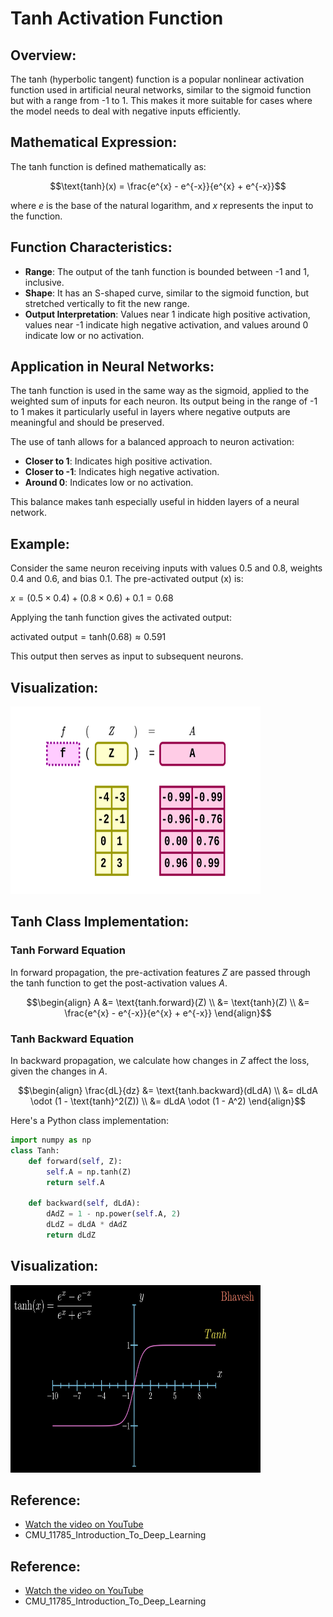 # Tanh Activation Function

## Overview:
The tanh (hyperbolic tangent) function is a popular nonlinear activation function used in artificial neural networks, similar to the sigmoid function but with a range from -1 to 1. This makes it more suitable for cases where the model needs to deal with negative inputs efficiently.

## Mathematical Expression:
The tanh function is defined mathematically as:

$$\text{tanh}(x) = \frac{e^{x} - e^{-x}}{e^{x} + e^{-x}}$$

where $e$ is the base of the natural logarithm, and $x$ represents the input to the function.

## Function Characteristics:
- **Range**: The output of the tanh function is bounded between -1 and 1, inclusive.
- **Shape**: It has an S-shaped curve, similar to the sigmoid function, but stretched vertically to fit the new range.
- **Output Interpretation**: Values near 1 indicate high positive activation, values near -1 indicate high negative activation, and values around 0 indicate low or no activation.

## Application in Neural Networks:
The tanh function is used in the same way as the sigmoid, applied to the weighted sum of inputs for each neuron. Its output being in the range of -1 to 1 makes it particularly useful in layers where negative outputs are meaningful and should be preserved.

The use of tanh allows for a balanced approach to neuron activation:
- **Closer to 1**: Indicates high positive activation.
- **Closer to -1**: Indicates high negative activation.
- **Around 0**: Indicates low or no activation.

This balance makes tanh especially useful in hidden layers of a neural network.

## Example:
Consider the same neuron receiving inputs with values 0.5 and 0.8, weights 0.4 and 0.6, and bias 0.1. The pre-activated output (x) is:

$x = (0.5 \times 0.4) + (0.8 \times 0.6) + 0.1 = 0.68$

Applying the tanh function gives the activated output:

$\text{activated output} = \text{tanh}(0.68) \approx 0.591$

This output then serves as input to subsequent neurons.

## Visualization:


<img src="tanh_activation_forward.png" alt="tanh_activation_forward" width="400" height="300"/>


## Tanh Class Implementation:

### Tanh Forward Equation

In forward propagation, the pre-activation features $Z$ are passed through the tanh function to get the post-activation values $A$.

$$\begin{align}
A &= \text{tanh.forward}(Z) \\
&= \text{tanh}(Z) \\
&= \frac{e^{x} - e^{-x}}{e^{x} + e^{-x}}
\end{align}$$

### Tanh Backward Equation

In backward propagation, we calculate how changes in $Z$ affect the loss, given the changes in $A$.

$$\begin{align}
\frac{dL}{dz} &= \text{tanh.backward}(dLdA) \\
&= dLdA \odot (1 - \text{tanh}^2(Z)) \\
&= dLdA \odot (1 - A^2)
\end{align}$$

Here's a Python class implementation:

```python
import numpy as np
class Tanh:
    def forward(self, Z):
        self.A = np.tanh(Z)
        return self.A

    def backward(self, dLdA):
        dAdZ = 1 - np.power(self.A, 2)
        dLdZ = dLdA * dAdZ
        return dLdZ
```


## Visualization:

<img src="tanh.png" alt="tanh" width="400" height="300"/>



## Reference:
- [Watch the video on YouTube](https://www.youtube.com/watch?v=KOhbp3EIRlM)
- CMU_11785_Introduction_To_Deep_Learning


## Reference:
- [Watch the video on YouTube](https://www.youtube.com/watch?v=u0VsKSoSM4Y)
- CMU_11785_Introduction_To_Deep_Learning
